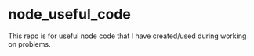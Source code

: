 # node_useful_code
This repo is for useful node code that I have created/used during working on problems.
